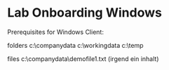# Lab Onboarding Windows

Prerequisites for Windows Client:

folders
c:\companydata
c:\workingdata
c:\temp

files
c:\companydata\demofile1.txt (irgend ein inhalt)
